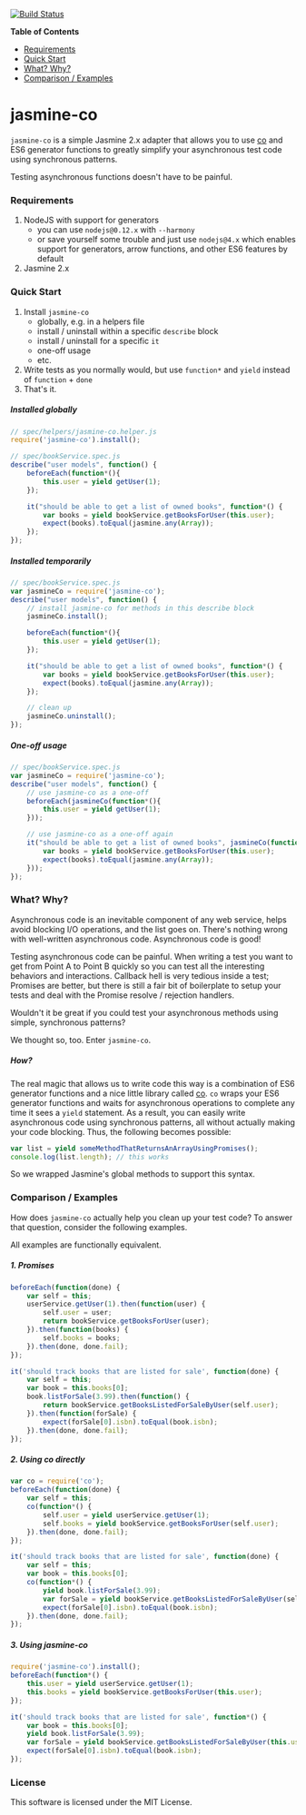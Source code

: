 [![Build Status](https://travis-ci.org/gradecam/jasmine-co.svg?branch=master)](https://travis-ci.org/gradecam/jasmine-co)

**Table of Contents**

* [Requirements](#requirements)
* [Quick Start](#quick-start)
* [What? Why?](#what-why)
* [Comparison / Examples](#comparison-examples)

# jasmine-co

`jasmine-co` is a simple Jasmine 2.x adapter that allows you to use
[co](https://github.com/tj/co) and ES6 generator functions to greatly
simplify your asynchronous test code using synchronous patterns.

Testing asynchronous functions doesn't have to be painful.


### <a name="requirements"></a>Requirements

1. NodeJS with support for generators
    * you can use `nodejs@0.12.x` with `--harmony`
    * or save yourself some trouble and just use `nodejs@4.x` which enables
      support for generators, arrow functions, and other ES6 features by
      default
2. Jasmine 2.x


### <a name="quick-start"></a>Quick Start

1. Install `jasmine-co`
    * globally, e.g. in a helpers file
    * install / uninstall within a specific `describe` block
    * install / uninstall for a specific `it`
    * one-off usage
    * etc.
2. Write tests as you normally would, but use `function*` and `yield` instead
   of `function` + `done`
3. That's it.

##### Installed globally

```js
// spec/helpers/jasmine-co.helper.js
require('jasmine-co').install();

// spec/bookService.spec.js
describe("user models", function() {
    beforeEach(function*(){
        this.user = yield getUser(1);
    });

    it("should be able to get a list of owned books", function*() {
        var books = yield bookService.getBooksForUser(this.user);
        expect(books).toEqual(jasmine.any(Array));
    });
});
```

##### Installed temporarily

```js
// spec/bookService.spec.js
var jasmineCo = require('jasmine-co');
describe("user models", function() {
    // install jasmine-co for methods in this describe block
    jasmineCo.install();

    beforeEach(function*(){
        this.user = yield getUser(1);
    });

    it("should be able to get a list of owned books", function*() {
        var books = yield bookService.getBooksForUser(this.user);
        expect(books).toEqual(jasmine.any(Array));
    });

    // clean up
    jasmineCo.uninstall();
});
```

##### One-off usage

```js
// spec/bookService.spec.js
var jasmineCo = require('jasmine-co');
describe("user models", function() {
    // use jasmine-co as a one-off
    beforeEach(jasmineCo(function*(){
        this.user = yield getUser(1);
    }));

    // use jasmine-co as a one-off again
    it("should be able to get a list of owned books", jasmineCo(function*() {
        var books = yield bookService.getBooksForUser(this.user);
        expect(books).toEqual(jasmine.any(Array));
    }));
});
```


### <a name="what-why"></a>What? Why?

Asynchronous code is an inevitable component of any web service, helps avoid
blocking I/O operations, and the list goes on. There's nothing wrong with
well-written asynchronous code. Asynchronous code is good!

Testing asynchronous code can be painful. When writing a test you want to
get from Point A to Point B quickly so you can test all the interesting
behaviors and interactions. Callback hell is very tedious inside a test;
Promises are better, but there is still a fair bit of boilerplate to setup
your tests and deal with the Promise resolve / rejection handlers.

Wouldn't it be great if you could test your asynchronous methods using
simple, synchronous patterns?

We thought so, too. Enter `jasmine-co`.

##### How?

The real magic that allows us to write code this way is a combination of
ES6 generator functions and a nice little library called [co](https://github.com/tj/co).
`co` wraps your ES6 generator functions and waits for asynchronous operations
to complete any time it sees a `yield` statement. As a result, you can easily
write asynchronous code using synchronous patterns, all without actually
making your code blocking. Thus, the following becomes possible:

```js
var list = yield someMethodThatReturnsAnArrayUsingPromises();
console.log(list.length); // this works
```

So we wrapped Jasmine's global methods to support this syntax.


### <a name="comparison-examples"></a>Comparison / Examples

How does `jasmine-co` actually help you clean up your test code? 
To answer that question, consider the following examples.

All examples are functionally equivalent.

##### 1. Promises

```js
beforeEach(function(done) {
    var self = this;
    userService.getUser(1).then(function(user) {
        self.user = user;
        return bookService.getBooksForUser(user);
    }).then(function(books) {
        self.books = books;
    }).then(done, done.fail);
});

it('should track books that are listed for sale', function(done) {
    var self = this;
    var book = this.books[0];
    book.listForSale(3.99).then(function() {
        return bookService.getBooksListedForSaleByUser(self.user);
    }).then(function(forSale) {
        expect(forSale[0].isbn).toEqual(book.isbn);
    }).then(done, done.fail);
});
```

##### 2. Using co directly

```js
var co = require('co');
beforeEach(function(done) {
    var self = this;
    co(function*() {
        self.user = yield userService.getUser(1);
        self.books = yield bookService.getBooksForUser(self.user);
    }).then(done, done.fail);
});

it('should track books that are listed for sale', function(done) {
    var self = this;
    var book = this.books[0];
    co(function*() {
        yield book.listForSale(3.99);
        var forSale = yield bookService.getBooksListedForSaleByUser(self.user);
        expect(forSale[0].isbn).toEqual(book.isbn);
    }).then(done, done.fail);
});
```

##### 3. Using jasmine-co

```js
require('jasmine-co').install();
beforeEach(function*() {
    this.user = yield userService.getUser(1);
    this.books = yield bookService.getBooksForUser(this.user);
});

it('should track books that are listed for sale', function*() {
    var book = this.books[0];
    yield book.listForSale(3.99);
    var forSale = yield bookService.getBooksListedForSaleByUser(this.user);
    expect(forSale[0].isbn).toEqual(book.isbn);
});
```


### License

This software is licensed under the MIT License.
